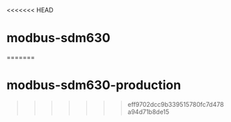 <<<<<<< HEAD
# modbus-sdm630
=======
# modbus-sdm630-production
>>>>>>> eff9702dcc9b339515780fc7d478a94d71b8de15
